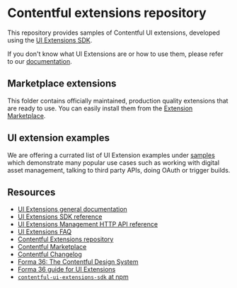 
# Contentful extensions repository

This repository provides samples of Contentful UI extensions, developed using the [UI Extensions SDK](https://www.contentful.com/developers/docs/extensibility/ui-extensions/sdk-reference/).

If you don't know what UI Extensions are or how to use them, please refer to our [documentation](https://www.contentful.com/developers/docs/extensibility/ui-extensions/).

## Marketplace extensions

This folder contains officially maintained, production quality extensions that are ready to use. You can easily install them from the [Extension Marketplace](https://www.contentful.com/developers/marketplace/).

## UI extension examples

We are offering a currated list of UI Extension examples under [samples](./samples) which demonstrate many popular use cases such as working with digital asset management, talking to third party APIs, doing OAuth or trigger builds.

## Resources

- [UI Extensions general documentation](https://www.contentful.com/developers/docs/extensibility/ui-extensions/)
- [UI Extensions SDK reference](https://www.contentful.com/developers/docs/extensibility/ui-extensions/sdk-reference/)
- [UI Extensions Management HTTP API reference](https://www.contentful.com/developers/docs/references/content-management-api/#/reference/ui-extensions)
- [UI Extensions FAQ](https://www.contentful.com/developers/docs/extensibility/ui-extensions/faq/)
- [Contentful Extensions repository](https://github.com/contentful/extensions)
- [Contentful Marketplace](https://www.contentful.com/developers/marketplace/)
- [Contentful Changelog](https://www.contentful.com/developers/changelog/)
- [Forma 36: The Contentful Design System](https://f36.contentful.com/)
- [Forma 36 guide for UI Extensions](https://www.contentful.com/developers/docs/extensibility/ui-extensions/component-library/)
- [`contentful-ui-extensions-sdk` at npm](https://www.npmjs.com/package/contentful-ui-extensions-sdk)
